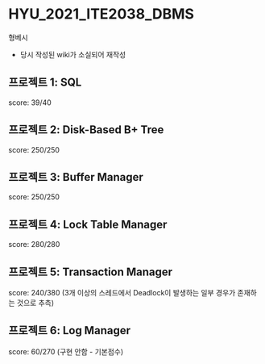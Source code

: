 # HYU_2021_ITE2038_DBMS
형베시
- 당시 작성된 wiki가 소실되어 재작성

## 프로젝트 1: SQL
score: 39/40

## 프로젝트 2: Disk-Based B+ Tree
score: 250/250

## 프로젝트 3: Buffer Manager
score: 250/250

## 프로젝트 4: Lock Table Manager
score: 280/280

## 프로젝트 5: Transaction Manager
score: 240/380 (3개 이상의 스레드에서 Deadlock이 발생하는 일부 경우가 존재하는 것으로 추측)

## 프로젝트 6: Log Manager
score: 60/270 (구현 안함 - 기본점수)
